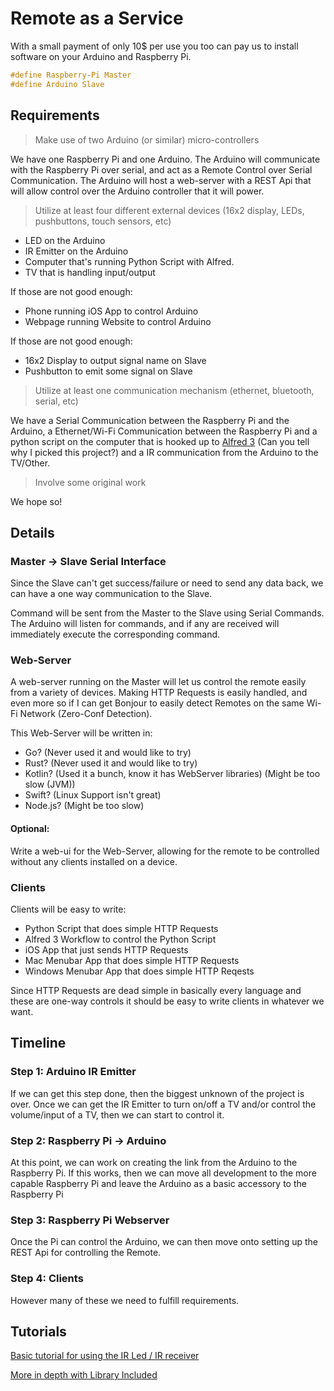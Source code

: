 # Remote as a Service
With a small payment of only 10$ per use you too can pay us to install software on your Arduino and Raspberry Pi.

```c
#define Raspberry-Pi Master
#define Arduino Slave
```

## Requirements
> Make use of two Arduino (or similar) micro-controllers

We have one Raspberry Pi and one Arduino. The Arduino will communicate with the Raspberry Pi over serial, and act as a Remote Control over Serial Communication. The Arduino will host a web-server with a REST Api that will allow control over the Arduino controller that it will power.

> Utilize at least four different external devices (16x2 display, LEDs, pushbuttons, touch sensors, etc)

* LED on the Arduino
* IR Emitter on the Arduino
* Computer that's running Python Script with Alfred.
* TV that is handling input/output

If those are not good enough:

* Phone running iOS App to control Arduino
* Webpage running Website to control Arduino

If those are not good enough:

* 16x2 Display to output signal name on Slave
* Pushbutton to emit some signal on Slave

> Utilize at least one communication mechanism (ethernet, bluetooth, serial, etc)

We have a Serial Communication between the Raspberry Pi and the Arduino, a Ethernet/Wi-Fi Communication between the Raspberry Pi and a python script on the computer that is hooked up to [Alfred 3](https://www.alfredapp.com) (Can you tell why I picked this project?) and a IR communication from the Arduino to the TV/Other.

> Involve some original work

We hope so!

## Details
### Master -> Slave Serial Interface
Since the Slave can't get success/failure or need to send any data back, we can have a one way communication to the Slave.

Command will be sent from the Master to the Slave using Serial Commands. The Arduino will listen for commands, and if any are received will immediately execute the corresponding command.

### Web-Server
A web-server running on the Master will let us control the remote easily from a variety of devices. Making HTTP Requests is easily handled, and even more so if I can get Bonjour to easily detect Remotes on the same Wi-Fi Network (Zero-Conf Detection).

This Web-Server will be written in:

* Go? (Never used it and would like to try)
* Rust? (Never used it and would like to try)
* Kotlin? (Used it a bunch, know it has WebServer libraries) (Might be too slow (JVM))
* Swift? (Linux Support isn't great)
* Node.js? (Might be too slow)

#### Optional:
Write a web-ui for the Web-Server, allowing for the remote to be controlled without any clients installed on a device.

### Clients
Clients will be easy to write:

* Python Script that does simple HTTP Requests
* Alfred 3 Workflow to control the Python Script
* iOS App that just sends HTTP Requests
* Mac Menubar App that does simple HTTP Requests
* Windows Menubar App that does simple HTTP Reqests

Since HTTP Requests are dead simple in basically every language and these are one-way controls it should be easy to write clients in whatever we want.


## Timeline
### Step 1: Arduino IR Emitter
If we can get this step done, then the biggest unknown of the project is over. Once we can get the IR Emitter to turn on/off a TV and/or control the volume/input of a TV, then we can start to control it.

### Step 2: Raspberry Pi -> Arduino
At this point, we can work on creating the link from the Arduino to the Raspberry Pi. If this works, then we can move all development to the more capable Raspberry Pi and leave the Arduino as a basic accessory to the Raspberry Pi

### Step 3: Raspberry Pi Webserver
Once the Pi can control the Arduino, we can then move onto setting up the REST Api for controlling the Remote.

### Step 4: Clients
However many of these we need to fulfill requirements.

## Tutorials

[Basic tutorial for using the IR Led / IR receiver](http://www.instructables.com/id/How-to-control-your-TV-with-an-Arduino/)

[More in depth with Library Included](https://learn.adafruit.com/using-an-infrared-library/sending-ir-codes)
